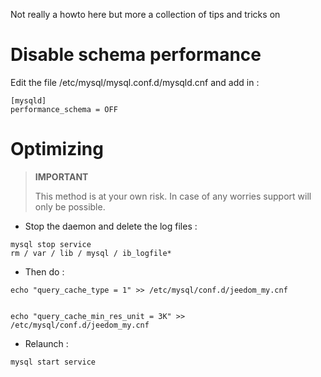Not really a howto here but more a collection of tips and tricks on


Disable schema performance 
================================

Edit the file /etc/mysql/mysql.conf.d/mysqld.cnf and add in :

    [mysqld]
    performance_schema = OFF

Optimizing  
===============

> **IMPORTANT**
>
> This method is at your own risk. In case of any worries
> support will only be possible.

-   Stop the  daemon and delete the log files :

<!-- -->

    mysql stop service
    rm / var / lib / mysql / ib_logfile*

-   Then do :

<!-- -->

    
    
    
    
    
    
    echo "query_cache_type = 1" >> /etc/mysql/conf.d/jeedom_my.cnf
    
    
    echo "query_cache_min_res_unit = 3K" >> /etc/mysql/conf.d/jeedom_my.cnf
    
    
    

-   Relaunch  :

<!-- -->

    mysql start service
